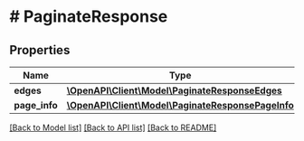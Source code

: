 # # PaginateResponse

## Properties

Name | Type | Description | Notes
------------ | ------------- | ------------- | -------------
**edges** | [**\OpenAPI\Client\Model\PaginateResponseEdges**](PaginateResponseEdges.md) |  | [optional]
**page_info** | [**\OpenAPI\Client\Model\PaginateResponsePageInfo**](PaginateResponsePageInfo.md) |  | [optional]

[[Back to Model list]](../../README.md#models) [[Back to API list]](../../README.md#endpoints) [[Back to README]](../../README.md)
